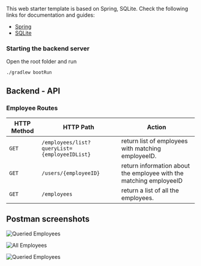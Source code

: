 
This web starter template is based on Spring, SQLite. Check the following links for documentation and guides:

- [Spring](https://spring.io/projects/spring-boot)
- [SQLite](https://www.sqlite.org/index.html)


### Starting the backend server
Open the root folder and run
```
./gradlew bootRun
```


## Backend - API

### Employee Routes

| HTTP Method | HTTP Path | Action |
| ------------|-----------|--------|
| `GET`    | `/employees/list?queryList={employeeIDList}`                | return list of employees with matching employeeID. |
| `GET`    | `/users/{employeeID}` | return information about the employee with the matching employeeID|
| `GET`   | `/employees`      | return a list of all the employees.|

 
## Postman screenshots 

![Queried Employees](https://res.cloudinary.com/dlvwrtpzq/image/upload/v1625140554/queriedEmployees_bbtxbt.png "screenshot")

![All Employees](https://res.cloudinary.com/dlvwrtpzq/image/upload/v1625140554/all_employees_vpie00.png "screenshot")

![Queried Employees](https://res.cloudinary.com/dlvwrtpzq/image/upload/v1625140554/employeeById_zoyn6i.png "screenshot")
